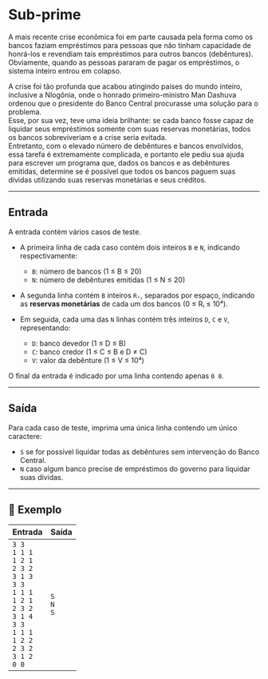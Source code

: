 # Sub-prime

A mais recente crise econômica foi em parte causada pela forma como os bancos faziam empréstimos para pessoas que não tinham capacidade de honrá-los e revendiam tais empréstimos para outros bancos (debêntures).  
Obviamente, quando as pessoas pararam de pagar os empréstimos, o sistema inteiro entrou em colapso.

A crise foi tão profunda que acabou atingindo países do mundo inteiro, inclusive a Nlogônia, onde o honrado primeiro-ministro Man Dashuva ordenou que o presidente do Banco Central procurasse uma solução para o problema.  
Esse, por sua vez, teve uma ideia brilhante: se cada banco fosse capaz de liquidar seus empréstimos somente com suas reservas monetárias, todos os bancos sobreviveriam e a crise seria evitada.  
Entretanto, com o elevado número de debêntures e bancos envolvidos, essa tarefa é extremamente complicada, e portanto ele pediu sua ajuda para escrever um programa que, dados os bancos e as debêntures emitidas, determine se é possível que todos os bancos paguem suas dívidas utilizando suas reservas monetárias e seus créditos.

---

## Entrada

A entrada contém vários casos de teste.

- A primeira linha de cada caso contém dois inteiros `B` e `N`, indicando respectivamente:

  - `B`: número de bancos (1 ≤ B ≤ 20)
  - `N`: número de debêntures emitidas (1 ≤ N ≤ 20)

- A segunda linha contém `B` inteiros `Rᵢ`, separados por espaço, indicando as **reservas monetárias** de cada um dos bancos (0 ≤ Rᵢ ≤ 10⁴).

- Em seguida, cada uma das `N` linhas contém três inteiros `D`, `C` e `V`, representando:
  - `D`: banco devedor (1 ≤ D ≤ B)
  - `C`: banco credor (1 ≤ C ≤ B e D ≠ C)
  - `V`: valor da debênture (1 ≤ V ≤ 10⁴)

O final da entrada é indicado por uma linha contendo apenas `0 0`.

---

## Saída

Para cada caso de teste, imprima uma única linha contendo um único caractere:

- `S` se for possível liquidar todas as debêntures sem intervenção do Banco Central.
- `N` caso algum banco precise de empréstimos do governo para liquidar suas dívidas.

---

## 🧪 Exemplo

| Entrada                                                                                                                                                              | Saída             |
| -------------------------------------------------------------------------------------------------------------------------------------------------------------------- | ----------------- |
| `3 3`<br>`1 1 1`<br>`1 2 1`<br>`2 3 2`<br>`3 1 3`<br>`3 3`<br>`1 1 1`<br>`1 2 1`<br>`2 3 2`<br>`3 1 4`<br>`3 3`<br>`1 1 1`<br>`1 2 2`<br>`2 3 2`<br>`3 1 2`<br>`0 0` | `S`<br>`N`<br>`S` |

